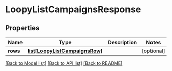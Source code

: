 # LoopyListCampaignsResponse

## Properties
Name | Type | Description | Notes
------------ | ------------- | ------------- | -------------
**rows** | [**list[LoopyListCampaignsRow]**](LoopyListCampaignsRow.md) |  | [optional] 

[[Back to Model list]](../README.md#documentation-for-models) [[Back to API list]](../README.md#documentation-for-api-endpoints) [[Back to README]](../README.md)



